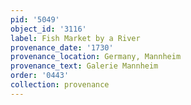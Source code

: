 ```yaml
---
pid: '5049'
object_id: '3116'
label: Fish Market by a River
provenance_date: '1730'
provenance_location: Germany, Mannheim
provenance_text: Galerie Mannheim
order: '0443'
collection: provenance
---
```

